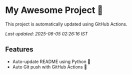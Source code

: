 # My Awesome Project 🚀

This project is automatically updated using GitHub Actions.

_Last updated: 2025-06-05 02:26:16 IST_

## Features
- Auto-update README using Python 🐍
- Auto Git push with GitHub Actions 🤖
